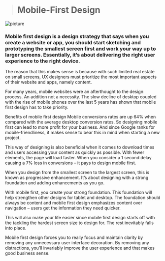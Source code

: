 > # Mobile-First Design

![picture](https://assets.justinmind.com/wp-content/webp-express/webp-images/uploads/2018/01/mobile-first-design-responsive-design-ux-design-mobile-ui-header.png.webp)


### Mobile first design is a design strategy that says when you create a website or app, you should start sketching and prototyping the smallest screen first and work your way up to larger screens. Essentially, it’s about delivering the right user experience to the right device.

The reason that this makes sense is because with such limited real estate on small screens, UX designers must prioritize the most important aspects of their website and apps, namely content.

For many years, mobile websites were an afterthought to the design process. An addition not a necessity. The slow decline of desktop coupled with the rise of mobile phones over the last 5 years has shown that mobile first design has to take priority.

Benefits of mobile first design
Mobile conversions rates are up 64% when compared with the average desktop conversion rates. So designing mobile first can lead to more profit for your business. And since Google ranks for mobile-friendliness, it makes sense to bear this in mind when starting a new project.

This way of designing is also beneficial when it comes to download times and users accessing your content as quickly as possible. With fewer elements, the page will load faster. When you consider a 1 second delay causing a 7% loss in conversions – it pays to design mobile first.

When you design from the smallest screen to the largest screen, this is known as progressive enhancement. It’s about designing with a strong foundation and adding enhancements as you go.

With mobile first, you create your strong foundation. This foundation will help strengthen other designs for tablet and desktop. The foundation should always be content and mobile first design emphasizes content over navigation – users get the information they need quicker.

This will also make your life easier since mobile first design starts off with the tackling the hardest screen size to design for. The rest inevitably falls into place.

Mobile first design forces you to really focus and maintain clarity by removing any unnecessary user interface decoration. By removing any distractions, you’ll invariably improve the user experience and that makes good business sense.